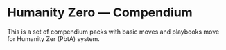 # Humanity Zero — Compendium
This is a set of compendium packs with basic moves and playbooks move for Humanity Zer (PbtA) system.
